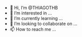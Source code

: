 - 👋 Hi, I’m @THIAGOTHB
- 👀 I’m interested in ...
- 🌱 I’m currently learning ...
- 💞️ I’m looking to collaborate on ...
- 📫 How to reach me ...

<!---
THIAGOTHB/THIAGOTHB is a ✨ special ✨ repository because its `README.md` (this file) appears on your GitHub profile.
You can click the Preview link to take a look at your changes.
--->
